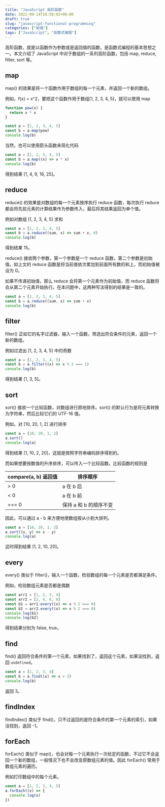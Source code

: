 ```yaml
---
title: "JavaScript 高阶函数"
date: 2022-09-14T18:50:02+08:00
draft: true
slug: "javascript-functional-programming"
categories: ["前端"]
tags: ["JavaScript", "函数式编程"]
---
```


高阶函数，就是以函数作为参数或是返回值的函数，是函数式编程的基本思想之一。本文介绍了 JavaScript 中对于数组的一系列高阶函数，包括 map, reduce, filter, sort 等。

<!--more-->

## map

map() 的效果是将一个函数作用于数组的每一个元素，并返回一个新的数组。

例如，f(x) = x^2，要把这个函数作用于数组[1, 2, 3, 4, 5]，就可以使用 map

```js
function pow(x) {
  return x * x
}

const a = [1, 2, 3, 4, 5]
const b = a.map(pow)
console.log(b)
```

当然，也可以使用箭头函数来简化代码

```js
const a = [1, 2, 3, 4, 5]
const b = a.map((x) => x * x)
console.log(b)
```

得到结果 [1, 4, 9, 16, 25]。

## reduce

reduce() 的效果是对数组的每一个元素按序执行 reduce 函数，每次执行 reduce 都会将先前元素的计算结果作为参数传入，最后将其结果返回为单个值。

例如对数组 [1, 2, 3, 4, 5] 求和

```js
const a = [1, 2, 3, 4, 5]
const b = a.reduce((sum, x) => sum + x, 0)
console.log(b)
```

得到结果 15。

reduce() 接收两个参数，第一个参数是一个 reduce 函数，第二个参数是初始值。如上文的 reduce 函数是将当前值依次累加到前面所有数的和上，而初始值被设为 0。

如果不传递初始值，那么 reduce 会将第一个元素作为初始值，而 reduce 函数将会从第二个元素开始执行。在本问题中，这两种写法得到的结果是一致的。

```js
const a = [1, 2, 3, 4, 5]
const b = a.reduce((sum, x) => sum + x)
console.log(b)
```

## filter

filter() 正如它的名字过滤器，输入一个函数，筛选出符合条件的元素，返回一个新的数组。

例如过滤出 [1, 2, 3, 4, 5] 中的奇数

```js
const a = [1, 2, 3, 4, 5]
const b = a.filter((x) => x % 2 === 1)
console.log(b)
```

得到结果 [1, 3, 5]。

## sort

sort() 接收一个比较函数，对数组进行原地排序。sort() 的默认行为是将元素转换为字符串，然后比较它们的 UTF-16 值。

例如，对 [10, 20, 1, 2] 进行排序

```js
const a = [10, 20, 1, 2]
a.sort()
console.log(a)
```

得到结果 [1, 10, 2, 20]，这就是按照字符串编码排序得到的。

而如果想要按数值的升序排序，可以传入一个比较函数。比较函数的规则是

| compare(a, b) 返回值 | 排序顺序               |
| -------------------- | ---------------------- |
| > 0                  | a 在 b 后              |
| < 0                  | a 在 b 前              |
| === 0                | 保持 a 和 b 的顺序不变 |

因此，可以通过 a - b 来方便地使数组按从小到大排列。

```js
const a = [10, 20, 1, 2]
a.sort((x, y) => x - y)
console.log(a)
```

这时得到结果 [1, 2, 10, 20]。

## every

every() 类似于 filter()，输入一个函数，检验数组的每一个元素是否都满足条件。

例如，检验数组元素是否都是偶数

```js
const arr1 = [1, 2, 3, 4]
const arr2 = [2, 4, 6, 8]
const b1 = arr1.every((x) => x % 2 === 0)
const b2 = arr2.every((x) => x % 2 === 0)
console.log(b1)
console.log(b2)
```

得到结果分别为 false, true。

## find

find() 返回符合条件的第一个元素，如果找到了，返回这个元素，如果没找到，返回 `undefined`。

```js
const a = [1, 2, 3, 4]
const b = a.find((x) => x > 2)
console.log(b)
```

返回 3。

## findIndex

findIndex() 类似于 find()，只不过返回的是符合条件的第一个元素的索引，如果没找到，返回 -1。

## forEach

forEach() 类似于 map()，也会对每一个元素执行一次给定的函数，不过它不会返回一个新的数组，一般情况下也不会改变原数组元素的值。因此 forEach() 常用于数组元素的遍历。

例如打印数组中的每个元素。

```js
const a = [1, 2, 3, 4, 5]
a.forEach((x) => {
  console.log(x)
})
```
